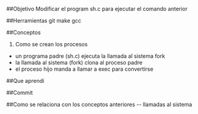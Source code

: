 
##Objetivo
  Modificar el program sh.c para ejecutar el comando anterior 
  
##Herramientas
git
make
gcc

##Conceptos 
1) Como se crean los procesos
+ un programa padre (sh.c) ejecuta la llamada al sistema fork 
+ la llamada al sistema (fork) clona al proceso padre
+ el proceso hijo manda a llamar a exec para convertirse 

##Que aprendí

##Commit

##Como se relaciona con los conceptos anteriores
  -- llamadas al sistema 
  
